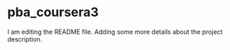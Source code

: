 # pba_coursera3
I am editing the README file. Adding some more details about the project description.
